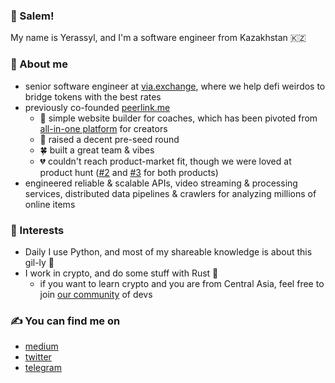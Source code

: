 ### 📍 Salem!
My name is Yerassyl, and I'm a software engineer from Kazakhstan 🇰🇿

### 👋 About me
- senior software engineer at [via.exchange](https://via.exchange), 
where we help defi weirdos to bridge tokens with the best rates
- previously co-founded [peerlink.me](https://hi.peerlink.me)
  - 🔨 simple website builder for coaches, which has been pivoted from [all-in-one platform](https://myqoob.com) for creators
  - 💸 raised a decent pre-seed round
  - 🍀 built a great team & vibes
  - 💔 couldn't reach product-market fit, though we were loved at product hunt ([#2](https://www.producthunt.com/products/peerlink-simple-webpage-for-coaches) and [#3](https://www.producthunt.com/products/qoob) for both products)
- engineered reliable & scalable APIs, video streaming & processing services, distributed data pipelines & crawlers for analyzing millions of online items

### 🎨 Interests
- Daily I use Python, and most of my shareable knowledge is about this gil-ly 🐍
- I work in crypto, and do some stuff with Rust 🦀
  - if you want to learn crypto and you are from Central Asia, feel free to join [our community](https://t.me/blockchain_ca) of devs

### ✍️ You can find me on
- [medium](https://medium.com/@zhanymkanov)
- [twitter](https://twitter.com/zhanymkanov)
- [telegram](https://t.me/zhanymkanov)
